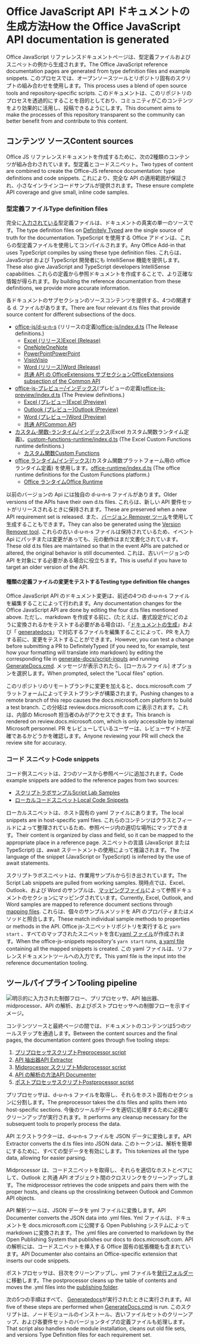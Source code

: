 # <a name="how-the-office-javascript-api-documentation-is-generated"></a><span data-ttu-id="c163a-101">Office JavaScript API ドキュメントの生成方法</span><span class="sxs-lookup"><span data-stu-id="c163a-101">How the Office JavaScript API documentation is generated</span></span>

<span data-ttu-id="c163a-102">Office JavaScript リファレンスドキュメントページは、型定義ファイルおよびスニペットの例から生成されます。</span><span class="sxs-lookup"><span data-stu-id="c163a-102">The Office JavaScript reference documentation pages are generated from type definition files and example snippets.</span></span> <span data-ttu-id="c163a-103">このプロセスでは、オープンソースツールとリポジトリ固有のスクリプトの組み合わせを使用します。</span><span class="sxs-lookup"><span data-stu-id="c163a-103">This process uses a blend of open source tools and repository-specific scripts.</span></span> <span data-ttu-id="c163a-104">このドキュメントは、このリポジトリのプロセスを透過的にすることを目的としており、コミュニティがこのコンテンツをより効果的に活用し、投稿できるようにします。</span><span class="sxs-lookup"><span data-stu-id="c163a-104">This document aims to make the processes of this repository transparent so the community can better benefit from and contribute to this content.</span></span>

## <a name="content-sources"></a><span data-ttu-id="c163a-105">コンテンツ ソース</span><span class="sxs-lookup"><span data-stu-id="c163a-105">Content sources</span></span>

<span data-ttu-id="c163a-106">Office JS リファレンスドキュメントを作成するために、次の2種類のコンテンツが組み合わされています。型定義とコードスニペット。</span><span class="sxs-lookup"><span data-stu-id="c163a-106">Two types of content are combined to create the Office-JS reference documentation: type definitions and code snippets.</span></span> <span data-ttu-id="c163a-107">これにより、完全な API の適用範囲が保証され、小さなインラインコードサンプルが提供されます。</span><span class="sxs-lookup"><span data-stu-id="c163a-107">These ensure complete API coverage and give small, inline code samples.</span></span>

### <a name="type-definition-files"></a><span data-ttu-id="c163a-108">型定義ファイル</span><span class="sxs-lookup"><span data-stu-id="c163a-108">Type definition files</span></span>

<span data-ttu-id="c163a-109">完全に[入力されている](https://github.com/DefinitelyTyped/DefinitelyTyped)型定義ファイルは、ドキュメントの真実の単一のソースです。</span><span class="sxs-lookup"><span data-stu-id="c163a-109">The type definition files on [Definitely Typed](https://github.com/DefinitelyTyped/DefinitelyTyped) are the single source of truth for the documentation.</span></span> <span data-ttu-id="c163a-110">TypeScript を使用する Office アドインは、これらの型定義ファイルを使用してコンパイルされます。</span><span class="sxs-lookup"><span data-stu-id="c163a-110">Any Office Add-in that uses TypeScript compiles by using these type definition files.</span></span> <span data-ttu-id="c163a-111">これらは、JavaScript および TypeScript 開発者にも IntelliSense 機能を提供します。</span><span class="sxs-lookup"><span data-stu-id="c163a-111">These also give JavaScript and TypeScript developers IntelliSense capabilities.</span></span> <span data-ttu-id="c163a-112">これらの定義から参照ドキュメントを作成することで、より正確な情報が得られます。</span><span class="sxs-lookup"><span data-stu-id="c163a-112">By building the reference documentation from these definitions, we provide more accurate information.</span></span>

<span data-ttu-id="c163a-113">各ドキュメントのサブセクションのソースコンテンツを提供する、4つの関連する d. ファイルがあります。</span><span class="sxs-lookup"><span data-stu-id="c163a-113">There are four relevant d.ts files that provide source content for different subsections of the docs.</span></span>

- <span data-ttu-id="c163a-114">[office-js/d-u-n-s](https://raw.githubusercontent.com/DefinitelyTyped/DefinitelyTyped/master/types/office-js/index.d.ts) (リリースの定義)</span><span class="sxs-lookup"><span data-stu-id="c163a-114">[office-js/index.d.ts](https://raw.githubusercontent.com/DefinitelyTyped/DefinitelyTyped/master/types/office-js/index.d.ts) (The Release definitions.)</span></span>
  - [<span data-ttu-id="c163a-115">Excel (リリース)</span><span class="sxs-lookup"><span data-stu-id="c163a-115">Excel (Release)</span></span>](https://docs.microsoft.com/javascript/api/excel_release)
  - [<span data-ttu-id="c163a-116">OneNote</span><span class="sxs-lookup"><span data-stu-id="c163a-116">OneNote</span></span>](https://docs.microsoft.com/javascript/api/onenote)
  - [<span data-ttu-id="c163a-117">PowerPoint</span><span class="sxs-lookup"><span data-stu-id="c163a-117">PowerPoint</span></span>](https://docs.microsoft.com/javascript/api/powerpoint)
  - [<span data-ttu-id="c163a-118">Visio</span><span class="sxs-lookup"><span data-stu-id="c163a-118">Visio</span></span>](https://docs.microsoft.com/javascript/api/visio)
  - [<span data-ttu-id="c163a-119">Word (リリース)</span><span class="sxs-lookup"><span data-stu-id="c163a-119">Word (Release)</span></span>](https://docs.microsoft.com/javascript/api/word_release)
  - [<span data-ttu-id="c163a-120">共通 API の OfficeExtensions サブセクション</span><span class="sxs-lookup"><span data-stu-id="c163a-120">OfficeExtensions subsection of the Common API</span></span>](https://docs.microsoft.com/javascript/api/office)
- <span data-ttu-id="c163a-121">[office-js-プレビュー/インデックス](https://raw.githubusercontent.com/DefinitelyTyped/DefinitelyTyped/master/types/office-js-preview/index.d.ts)(プレビューの定義)</span><span class="sxs-lookup"><span data-stu-id="c163a-121">[office-js-preview/index.d.ts](https://raw.githubusercontent.com/DefinitelyTyped/DefinitelyTyped/master/types/office-js-preview/index.d.ts) (The Preview definitions.)</span></span>
  - [<span data-ttu-id="c163a-122">Excel (プレビュー)</span><span class="sxs-lookup"><span data-stu-id="c163a-122">Excel (Preview)</span></span>](https://docs.microsoft.com/javascript/api/excel)
  - [<span data-ttu-id="c163a-123">Outlook (プレビュー)</span><span class="sxs-lookup"><span data-stu-id="c163a-123">Outlook (Preview)</span></span>](https://docs.microsoft.com/javascript/api/outlook)
  - [<span data-ttu-id="c163a-124">Word (プレビュー)</span><span class="sxs-lookup"><span data-stu-id="c163a-124">Word (Preview)</span></span>](https://docs.microsoft.com/javascript/api/word)
  - [<span data-ttu-id="c163a-125">共通 API</span><span class="sxs-lookup"><span data-stu-id="c163a-125">Common API</span></span>](https://docs.microsoft.com/javascript/api/office)
- <span data-ttu-id="c163a-126">[カスタム-関数-ランタイム/インデックス](https://github.com/DefinitelyTyped/DefinitelyTyped/blob/master/types/custom-functions-runtime/index.d.ts)(Excel カスタム関数ランタイム定義)。</span><span class="sxs-lookup"><span data-stu-id="c163a-126">[custom-functions-runtime/index.d.ts](https://github.com/DefinitelyTyped/DefinitelyTyped/blob/master/types/custom-functions-runtime/index.d.ts) (The Excel Custom Functions runtime definitions.)</span></span>
  - [<span data-ttu-id="c163a-127">カスタム関数</span><span class="sxs-lookup"><span data-stu-id="c163a-127">Custom Functions</span></span>](https://docs.microsoft.com/javascript/api/custom-functions-runtime)
- <span data-ttu-id="c163a-128">[office ランタイム/インデックス](https://github.com/DefinitelyTyped/DefinitelyTyped/blob/master/types/office-runtime/index.d.ts)(カスタム関数プラットフォーム用の office ランタイム定義) を使用します。</span><span class="sxs-lookup"><span data-stu-id="c163a-128">[office-runtime/index.d.ts](https://github.com/DefinitelyTyped/DefinitelyTyped/blob/master/types/office-runtime/index.d.ts) (The office runtime definitions for the Custom Functions platform.)</span></span>
  - [<span data-ttu-id="c163a-129">Office ランタイム</span><span class="sxs-lookup"><span data-stu-id="c163a-129">Office Runtime</span></span>](https://docs.microsoft.com/javascript/api/office-runtime)

<span data-ttu-id="c163a-130">以前のバージョンの Api には独自の d-u-n-s ファイルがあります。</span><span class="sxs-lookup"><span data-stu-id="c163a-130">Older versions of the APIs have their own d.ts files.</span></span> <span data-ttu-id="c163a-131">これらは、新しい API 要件セットがリリースされるときに保持されます。</span><span class="sxs-lookup"><span data-stu-id="c163a-131">These are preserved when a new API requirement set is released.</span></span> <span data-ttu-id="c163a-132">また、[バージョン Remover ツール](https://github.com/OfficeDev/office-js-docs-reference/blob/master/generate-docs/tools/VersionRemover.ts)を使用して生成することもできます。</span><span class="sxs-lookup"><span data-stu-id="c163a-132">They can also be generated using the [Version Remover tool](https://github.com/OfficeDev/office-js-docs-reference/blob/master/generate-docs/tools/VersionRemover.ts).</span></span> <span data-ttu-id="c163a-133">これらの古い d-u-n-s ファイルは保持されているため、イベント Api にパッチまたは変更があっても、元の動作はまだ文書化されています。</span><span class="sxs-lookup"><span data-stu-id="c163a-133">These old d.ts files are maintained so that in the event APIs are patched or altered, the original behavior is still documented.</span></span> <span data-ttu-id="c163a-134">これは、古いバージョンの API を対象にする必要がある場合に役立ちます。</span><span class="sxs-lookup"><span data-stu-id="c163a-134">This is useful if you have to target an older version of the API.</span></span>

#### <a name="testing-type-definition-file-changes"></a><span data-ttu-id="c163a-135">種類の定義ファイルの変更をテストする</span><span class="sxs-lookup"><span data-stu-id="c163a-135">Testing type definition file changes</span></span>

<span data-ttu-id="c163a-136">Office JavaScript API のドキュメント変更は、前述の4つの d-u-n-s ファイルを編集することによって行われます。</span><span class="sxs-lookup"><span data-stu-id="c163a-136">Any documentation changes for the Office JavaScript API are done by editing the four d.ts files mentioned above.</span></span> <span data-ttu-id="c163a-137">ただし、markdown を作成する前に、(たとえば、書式設定がにどのように変換されるかをテストする必要がある場合は)、「[ドキュメントの生成](https://github.com/OfficeDev/office-js-docs-reference/tree/master/generate-docs/script-inputs)」および「 [generatedocs](https://github.com/OfficeDev/office-js-docs-reference/blob/master/generate-docs/GenerateDocs.cmd)」で対応するファイルを編集することによって、PR を入力する前に、変更をテストすることができます。</span><span class="sxs-lookup"><span data-stu-id="c163a-137">However, you can test a change before submitting a PR to DefinitelyTyped (if you need to, for example, test how your formatting will translate into markdown) by editing the corresponding file in [generate-docs/script-inputs](https://github.com/OfficeDev/office-js-docs-reference/tree/master/generate-docs/script-inputs) and running [GenerateDocs.cmd](https://github.com/OfficeDev/office-js-docs-reference/blob/master/generate-docs/GenerateDocs.cmd).</span></span> <span data-ttu-id="c163a-138">メッセージが表示されたら、[ローカルファイル] オプションを選択します。</span><span class="sxs-lookup"><span data-stu-id="c163a-138">When prompted, select the "Local files" option.</span></span>

<span data-ttu-id="c163a-139">このリポジトリのリモートブランチに変更を加えると、docs.microsoft.com プラットフォームによってテストブランチが構築されます。</span><span class="sxs-lookup"><span data-stu-id="c163a-139">Pushing changes to a remote branch of this repo causes the docs.microsoft.com platform to build a test branch.</span></span> <span data-ttu-id="c163a-140">この分岐は review.docs.microsoft.com に表示されます。これは、内部の Microsoft 担当者のみがアクセスできます。</span><span class="sxs-lookup"><span data-stu-id="c163a-140">This branch is rendered on review.docs.microsoft.com, which is only accessible by internal Microsoft personnel.</span></span> <span data-ttu-id="c163a-141">PR をレビューしているユーザーは、レビューサイトが正確であるかどうかを確認します。</span><span class="sxs-lookup"><span data-stu-id="c163a-141">Anyone reviewing your PR will check the review site for accuracy.</span></span>

### <a name="code-snippets"></a><span data-ttu-id="c163a-142">コード スニペット</span><span class="sxs-lookup"><span data-stu-id="c163a-142">Code snippets</span></span>

<span data-ttu-id="c163a-143">コード例スニペットは、2つのソースから参照ページに追加されます。</span><span class="sxs-lookup"><span data-stu-id="c163a-143">Code example snippets are added to the reference pages from two sources:</span></span>

- [<span data-ttu-id="c163a-144">スクリプトラボサンプル</span><span class="sxs-lookup"><span data-stu-id="c163a-144">Script Lab Samples</span></span>](https://github.com/OfficeDev/office-js-snippets)
- [<span data-ttu-id="c163a-145">ローカルコードスニペット</span><span class="sxs-lookup"><span data-stu-id="c163a-145">Local Code Snippets</span></span>](https://github.com/OfficeDev/office-js-docs-reference/tree/master/docs/code-snippets)

<span data-ttu-id="c163a-146">ローカルスニペットは、ホスト固有の yaml ファイルにあります。</span><span class="sxs-lookup"><span data-stu-id="c163a-146">The local snippets are in host-specific yaml files.</span></span> <span data-ttu-id="c163a-147">これらのコンテンツはクラスとフィールドによって整理されているため、参照ページ内の適切な場所にマップできます。</span><span class="sxs-lookup"><span data-stu-id="c163a-147">Their content is organized by class and field, so it can be mapped to the appropriate place in a reference page.</span></span> <span data-ttu-id="c163a-148">スニペットの言語 (JavaScript または TypeScript) は、await ステートメントの使用によって推論されます。</span><span class="sxs-lookup"><span data-stu-id="c163a-148">The language of the snippet (JavaScript or TypeScript) is inferred by the use of await statements.</span></span>

<span data-ttu-id="c163a-149">スクリプトラボスニペットは、作業用サンプルから引き出されています。</span><span class="sxs-lookup"><span data-stu-id="c163a-149">The Script Lab snippets are pulled from working samples.</span></span> <span data-ttu-id="c163a-150">現時点では、Excel、Outlook、および Word のサンプルは、[マッピングファイル](https://github.com/OfficeDev/office-js-snippets/tree/master/snippet-extractor-metadata)によって参照ドキュメントのセクションにマッピングされています。</span><span class="sxs-lookup"><span data-stu-id="c163a-150">Currently, Excel, Outlook, and Word samples are mapped to reference document sections through [mapping files](https://github.com/OfficeDev/office-js-snippets/tree/master/snippet-extractor-metadata).</span></span> <span data-ttu-id="c163a-151">これらは、個々のサンプルメソッドを API のプロパティまたはメソッドと照合します。</span><span class="sxs-lookup"><span data-stu-id="c163a-151">These match individual sample methods to properties or methods in the API.</span></span> <span data-ttu-id="c163a-152">Office js-スニペットリポジトリを実行すると `yarn start` 、すべてのマップされたスニペットを含む[yaml ファイル](https://github.com/OfficeDev/office-js-snippets/blob/master/snippet-extractor-output/snippets.yaml)が作成されます。</span><span class="sxs-lookup"><span data-stu-id="c163a-152">When the office-js-snippets repository's `yarn start` runs, [a yaml file](https://github.com/OfficeDev/office-js-snippets/blob/master/snippet-extractor-output/snippets.yaml) containing all the mapped snippets is created.</span></span> <span data-ttu-id="c163a-153">この yaml ファイルは、リファレンスドキュメントツールへの入力です。</span><span class="sxs-lookup"><span data-stu-id="c163a-153">This yaml file is the input into the reference documentation tooling.</span></span>

## <a name="tooling-pipeline"></a><span data-ttu-id="c163a-154">ツールパイプライン</span><span class="sxs-lookup"><span data-stu-id="c163a-154">Tooling pipeline</span></span>

![明示的に入力された制御フロー、プリプロセッサ、API 抽出器、midprocessor、API の解析、およびポストプロセッサへの制御フローを示すイメージ。](ToolingPipeline.png)

<span data-ttu-id="c163a-156">コンテンツソースと最終ページの間では、ドキュメントのコンテンツは5つのツールステップを通過します。</span><span class="sxs-lookup"><span data-stu-id="c163a-156">Between the content sources and the final pages, the documentation content goes through five tooling steps:</span></span>

1. [<span data-ttu-id="c163a-157">プリプロセッサスクリプト</span><span class="sxs-lookup"><span data-stu-id="c163a-157">Preprocessor script</span></span>](https://github.com/OfficeDev/office-js-docs-reference/blob/master/generate-docs/scripts/preprocessor.ts)
1. [<span data-ttu-id="c163a-158">API 抽出器</span><span class="sxs-lookup"><span data-stu-id="c163a-158">API Extractor</span></span>](https://api-extractor.com/)
1. [<span data-ttu-id="c163a-159">Midprocessor スクリプト</span><span class="sxs-lookup"><span data-stu-id="c163a-159">Midprocessor script</span></span>](https://github.com/OfficeDev/office-js-docs-reference/blob/master/generate-docs/scripts/midprocessor.ts)
1. [<span data-ttu-id="c163a-160">API の解析の方法</span><span class="sxs-lookup"><span data-stu-id="c163a-160">API Documenter</span></span>](https://github.com/microsoft/rushstack/blob/master/apps/api-documenter/README.md)
1. [<span data-ttu-id="c163a-161">ポストプロセッサスクリプト</span><span class="sxs-lookup"><span data-stu-id="c163a-161">Postprocessor script</span></span>](https://github.com/OfficeDev/office-js-docs-reference/blob/master/generate-docs/scripts/postprocessor.ts)

<span data-ttu-id="c163a-162">プリプロセッサは、d-u-n-s ファイルを取得し、それらをホスト固有のセクションに分割します。</span><span class="sxs-lookup"><span data-stu-id="c163a-162">The preprocessor takes the d.ts files and splits them into host-specific sections.</span></span> <span data-ttu-id="c163a-163">今後のツールがデータを適切に処理するために必要なクリーンアップが実行されます。</span><span class="sxs-lookup"><span data-stu-id="c163a-163">It performs any cleanup necessary for the subsequent tools to properly process the data.</span></span>

<span data-ttu-id="c163a-164">API エクストラクターは、d-u-n-s ファイルを JSON データに変換します。</span><span class="sxs-lookup"><span data-stu-id="c163a-164">API Extractor converts the d.ts files into JSON data.</span></span> <span data-ttu-id="c163a-165">このトークンは、解析を簡単にするために、すべての型データを有効にします。</span><span class="sxs-lookup"><span data-stu-id="c163a-165">This tokenizes all the type data, allowing for easier parsing.</span></span>

<span data-ttu-id="c163a-166">Midprocessor は、コードスニペットを取得し、それらを適切なホストとペアにして、Outlook と共通 API オブジェクト間のクロスリンクをクリーンアップします。</span><span class="sxs-lookup"><span data-stu-id="c163a-166">The midprocessor retrieves the code snippets and pairs them with the proper hosts, and cleans up the crosslinking between Outlook and Common API objects.</span></span>

<span data-ttu-id="c163a-167">API 解析ツールは、JSON データを yml ファイルに変換します。</span><span class="sxs-lookup"><span data-stu-id="c163a-167">API Documenter converts the JSON data into .yml files.</span></span> <span data-ttu-id="c163a-168">Yml ファイルは、ドキュメントを docs.microsoft.com に公開する Open Publishing システムによって markdown に変換されます。</span><span class="sxs-lookup"><span data-stu-id="c163a-168">The .yml files are converted to markdown by the Open Publishing System that publishes our docs to docs.microsoft.com.</span></span> <span data-ttu-id="c163a-169">API の解析には、コードスニペットを挿入する Office 固有の拡張機能も含まれています。</span><span class="sxs-lookup"><span data-stu-id="c163a-169">API Documenter also contains an Office-specific extension that inserts our code snippets.</span></span>

<span data-ttu-id="c163a-170">ポストプロセッサは、目次をクリーンアップし、yml ファイルを[発行フォルダー](https://github.com/OfficeDev/office-js-docs-reference/tree/master/docs/docs-ref-autogen)に移動します。</span><span class="sxs-lookup"><span data-stu-id="c163a-170">The postprocessor cleans up the table of contents and moves the .yml files into the [publishing folder](https://github.com/OfficeDev/office-js-docs-reference/tree/master/docs/docs-ref-autogen).</span></span>

<span data-ttu-id="c163a-171">次の5つの手順はすべて、 [Generatedocs](https://github.com/OfficeDev/office-js-docs-reference/blob/master/generate-docs/GenerateDocs.cmd)が実行されたときに実行されます。</span><span class="sxs-lookup"><span data-stu-id="c163a-171">All five of these steps are performed when [GenerateDocs.cmd](https://github.com/OfficeDev/office-js-docs-reference/blob/master/generate-docs/GenerateDocs.cmd) is run.</span></span> <span data-ttu-id="c163a-172">このスクリプトは、ノードモジュールのインストール、古いファイルセットのクリーンアップ、および各要件セットのバージョンタイプの定義ファイルも処理します。</span><span class="sxs-lookup"><span data-stu-id="c163a-172">That script also handles node module installation, cleans out old file sets, and versions Type Definition files for each requirement set.</span></span>
